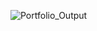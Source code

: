 ![Portfolio_Output](https://github.com/adityapotode/Portfolio1.github.io/assets/141211755/01a8afbc-4062-4388-a0a0-1796490ab581)
